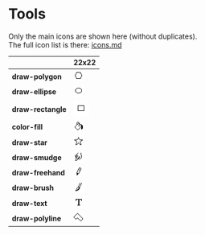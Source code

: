# Tools
Only the main icons are shown here (without duplicates).<br>The full icon list is there: [icons.md](icons.md)

| |**22x22**|
|-|-|
|**draw-polygon**|![](22/draw-polygon.png)|
|**draw-ellipse**|![](22/draw-ellipse.png)|
|**draw-rectangle**|![](22/draw-rectangle.png)|
|**color-fill**|![](22/color-fill.png)|
|**draw-star**|![](22/draw-star.png)|
|**draw-smudge**|![](22/draw-smudge.png)|
|**draw-freehand**|![](22/draw-freehand.png)|
|**draw-brush**|![](22/draw-brush.png)|
|**draw-text**|![](22/draw-text.png)|
|**draw-polyline**|![](22/draw-polyline.png)|
